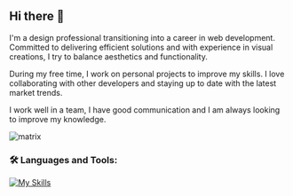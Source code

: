## Hi there 👋

I'm a design professional transitioning into a career in web development. Committed to delivering efficient solutions and with experience in visual creations, I try to balance aesthetics and functionality.

During my free time, I work on personal projects to improve my skills. I love collaborating with other developers and staying up to date with the latest market trends.

I work well in a team, I have good communication and I am always looking to improve my knowledge.

![matrix](https://github.com/user-attachments/assets/b9e144f0-5329-49ff-ae51-25a715cf62c3)
### 🛠️ Languages and Tools:
[![My Skills](https://skillicons.dev/icons?i=js,html,css,bootstrap,figma,linux,git,github,debian,ps,vscode&theme=dark)](https://skillicons.dev)

<!--
**willianfurtadodesousa/willianfurtadodesousa** is a ✨ _special_ ✨ repository because its `README.md` (this file) appears on your GitHub profile.

Here are some ideas to get you started:

- 🔭 I’m currently working on ...
- 🌱 I’m currently learning ...
- 👯 I’m looking to collaborate on ...
- 🤔 I’m looking for help with ...
- 💬 Ask me about ...
- 📫 How to reach me: ...
- 😄 Pronouns: ...
- ⚡ Fun fact: ...
-->
